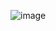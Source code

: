 ![image](https://github.com/rajathkannabiran/SQL-Practice/assets/43930076/d6e46b3e-f9bd-4399-bd26-ef3f440e44a9)
